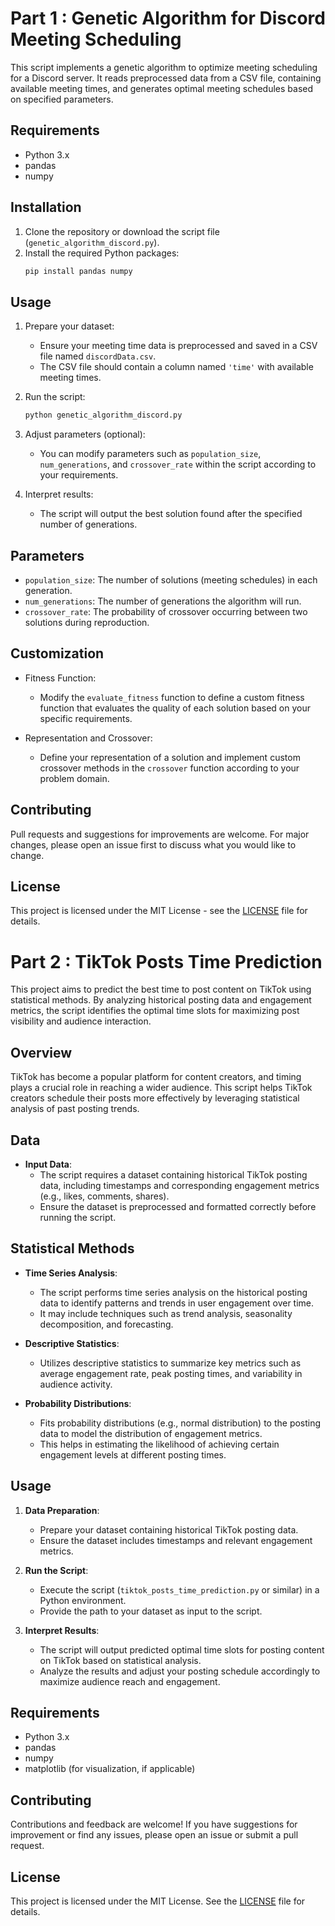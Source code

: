 # Part 1 : Genetic Algorithm for Discord Meeting Scheduling

This script implements a genetic algorithm to optimize meeting scheduling for a Discord server. It reads preprocessed data from a CSV file, containing available meeting times, and generates optimal meeting schedules based on specified parameters.

## Requirements

- Python 3.x
- pandas
- numpy

## Installation

1. Clone the repository or download the script file (`genetic_algorithm_discord.py`).
2. Install the required Python packages:
    ```bash
    pip install pandas numpy
    ```

## Usage 

1. Prepare your dataset:
   - Ensure your meeting time data is preprocessed and saved in a CSV file named `discordData.csv`.
   - The CSV file should contain a column named `'time'` with available meeting times.

2. Run the script:
    ```bash
    python genetic_algorithm_discord.py
    ```

3. Adjust parameters (optional):
   - You can modify parameters such as `population_size`, `num_generations`, and `crossover_rate` within the script according to your requirements.

4. Interpret results:
   - The script will output the best solution found after the specified number of generations.

## Parameters

- `population_size`: The number of solutions (meeting schedules) in each generation.
- `num_generations`: The number of generations the algorithm will run.
- `crossover_rate`: The probability of crossover occurring between two solutions during reproduction.

## Customization

- Fitness Function:
  - Modify the `evaluate_fitness` function to define a custom fitness function that evaluates the quality of each solution based on your specific requirements.

- Representation and Crossover:
  - Define your representation of a solution and implement custom crossover methods in the `crossover` function according to your problem domain.

## Contributing

Pull requests and suggestions for improvements are welcome. For major changes, please open an issue first to discuss what you would like to change.

## License

This project is licensed under the MIT License - see the [LICENSE](LICENSE) file for details.

# Part 2 : TikTok Posts Time Prediction 

This project aims to predict the best time to post content on TikTok using statistical methods. By analyzing historical posting data and engagement metrics, the script identifies the optimal time slots for maximizing post visibility and audience interaction.

## Overview

TikTok has become a popular platform for content creators, and timing plays a crucial role in reaching a wider audience. This script helps TikTok creators schedule their posts more effectively by leveraging statistical analysis of past posting trends.

## Data

- **Input Data**: 
  - The script requires a dataset containing historical TikTok posting data, including timestamps and corresponding engagement metrics (e.g., likes, comments, shares).
  - Ensure the dataset is preprocessed and formatted correctly before running the script.

## Statistical Methods

- **Time Series Analysis**:
  - The script performs time series analysis on the historical posting data to identify patterns and trends in user engagement over time.
  - It may include techniques such as trend analysis, seasonality decomposition, and forecasting.

- **Descriptive Statistics**:
  - Utilizes descriptive statistics to summarize key metrics such as average engagement rate, peak posting times, and variability in audience activity.

- **Probability Distributions**:
  - Fits probability distributions (e.g., normal distribution) to the posting data to model the distribution of engagement metrics.
  - This helps in estimating the likelihood of achieving certain engagement levels at different posting times.

## Usage

1. **Data Preparation**:
   - Prepare your dataset containing historical TikTok posting data.
   - Ensure the dataset includes timestamps and relevant engagement metrics.

2. **Run the Script**:
   - Execute the script (`tiktok_posts_time_prediction.py` or similar) in a Python environment.
   - Provide the path to your dataset as input to the script.

3. **Interpret Results**:
   - The script will output predicted optimal time slots for posting content on TikTok based on statistical analysis.
   - Analyze the results and adjust your posting schedule accordingly to maximize audience reach and engagement.

## Requirements

- Python 3.x
- pandas
- numpy
- matplotlib (for visualization, if applicable)

## Contributing

Contributions and feedback are welcome! If you have suggestions for improvement or find any issues, please open an issue or submit a pull request.

## License

This project is licensed under the MIT License. See the [LICENSE](LICENSE) file for details.
